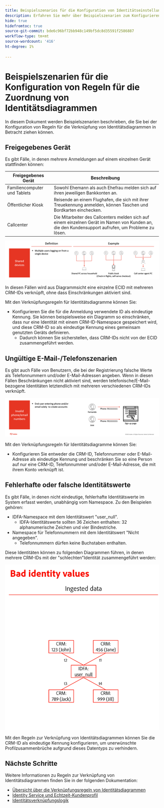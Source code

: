 ```yaml
---
title: Beispielszenarios für die Konfiguration von Identitätseinstellungen
description: Erfahren Sie mehr über Beispielszenarien zum Konfigurieren von Identitätseinstellungen.
hide: true
hidefromtoc: true
source-git-commit: bde6c96bf72bb948c149bf5dc8d35591f2586887
workflow-type: tm+mt
source-wordcount: '416'
ht-degree: 1%

---
```


# Beispielszenarien für die Konfiguration von Regeln für die Zuordnung von Identitätsdiagrammen

In diesem Dokument werden Beispielszenarien beschrieben, die Sie bei der Konfiguration von Regeln für die Verknüpfung von Identitätsdiagrammen in Betracht ziehen können.


## Freigegebenes Gerät

Es gibt Fälle, in denen mehrere Anmeldungen auf einem einzelnen Gerät stattfinden können:

| Freigegebenes Gerät | Beschreibung |
| --- | --- |
| Familiencomputer und Tablets | Sowohl Ehemann als auch Ehefrau melden sich auf ihren jeweiligen Bankkonten an. |
| Öffentlicher Kiosk | Reisende an einem Flughafen, die sich mit ihrer Treuekennung anmelden, können Taschen und Bordkarten einchecken. |
| Callcenter | Die Mitarbeiter des Callcenters melden sich auf einem einzelnen Gerät im Namen von Kunden an, die den Kundensupport aufrufen, um Probleme zu lösen. |

![shared-devices](../images/identity-settings/shared-devices.png)

In diesen Fällen wird aus Diagrammsicht eine einzelne ECID mit mehreren CRM-IDs verknüpft, ohne dass Einschränkungen aktiviert sind.

Mit den Verknüpfungsregeln für Identitätsdiagramme können Sie:

* Konfigurieren Sie die für die Anmeldung verwendete ID als eindeutige Kennung. Sie können beispielsweise ein Diagramm so einschränken, dass nur eine Identität mit einem CRM-ID-Namespace gespeichert wird, und diese CRM-ID so als eindeutige Kennung eines gemeinsam genutzten Geräts definieren.
   * Dadurch können Sie sicherstellen, dass CRM-IDs nicht von der ECID zusammengeführt werden.

## Ungültige E-Mail-/Telefonszenarien

Es gibt auch Fälle von Benutzern, die bei der Registrierung falsche Werte als Telefonnummern und/oder E-Mail-Adressen angeben. Wenn in diesen Fällen Beschränkungen nicht aktiviert sind, werden telefonische/E-Mail-bezogene Identitäten letztendlich mit mehreren verschiedenen CRM-IDs verknüpft.

![invalid-email-phone](../images/identity-settings/invalid-email-phone.png)

Mit den Verknüpfungsregeln für Identitätsdiagramme können Sie:

* Konfigurieren Sie entweder die CRM-ID, Telefonnummer oder E-Mail-Adresse als eindeutige Kennung und beschränken Sie so eine Person auf nur eine CRM-ID, Telefonnummer und/oder E-Mail-Adresse, die mit ihrem Konto verknüpft ist.

## Fehlerhafte oder falsche Identitätswerte

Es gibt Fälle, in denen nicht eindeutige, fehlerhafte Identitätswerte im System erfasst werden, unabhängig vom Namespace. Zu den Beispielen gehören:

* IDFA-Namespace mit dem Identitätswert &quot;user_null&quot;.
   * IDFA-Identitätswerte sollten 36 Zeichen enthalten: 32 alphanumerische Zeichen und vier Bindestriche.
* Namespace für Telefonnummern mit dem Identitätswert &quot;Nicht angegeben&quot;.
   * Telefonnummern dürfen keine Buchstaben enthalten.

Diese Identitäten können zu folgenden Diagrammen führen, in denen mehrere CRM-IDs mit der &quot;schlechten&quot;Identität zusammengeführt werden:

![bad-data](../images/identity-settings/bad-data.png)

Mit den Regeln zur Verknüpfung von Identitätsdiagrammen können Sie die CRM-ID als eindeutige Kennung konfigurieren, um unerwünschte Profilzusammenbrüche aufgrund dieses Datentyps zu verhindern.

## Nächste Schritte

Weitere Informationen zu Regeln zur Verknüpfung von Identitätsdiagrammen finden Sie in der folgenden Dokumentation:

* [Übersicht über die Verknüpfungsregeln von Identitätsdiagrammen](./overview.md)
* [Identity Service und Echtzeit-Kundenprofil](identity-and-profile.md)
* [Identitätsverknüpfungslogik](./identity-linking-logic.md)